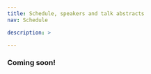 ```yaml
---
title: Schedule, speakers and talk abstracts
nav: Schedule

description: >

---
```


### Coming soon!
